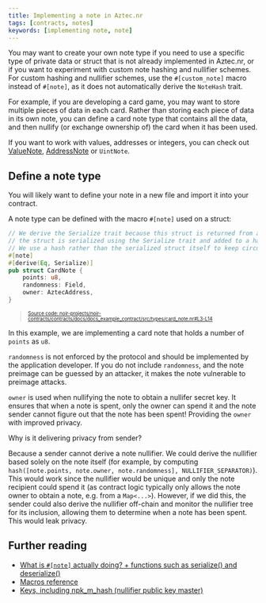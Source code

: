 ```yaml
---
title: Implementing a note in Aztec.nr
tags: [contracts, notes]
keywords: [implementing note, note]
---
```


You may want to create your own note type if you need to use a specific type of private data or struct that is not already implemented in Aztec.nr, or if you want to experiment with custom note hashing and nullifier schemes. For custom hashing and nullifier schemes, use the `#[custom_note]` macro instead of `#[note]`, as it does not automatically derive the `NoteHash` trait.

For example, if you are developing a card game, you may want to store multiple pieces of data in each card. Rather than storing each piece of data in its own note, you can define a card note type that contains all the data, and then nullify (or exchange ownership of) the card when it has been used.

If you want to work with values, addresses or integers, you can check out [ValueNote](./value_note.md), [AddressNote](./address_note.md) or `UintNote`.

## Define a note type

You will likely want to define your note in a new file and import it into your contract.

A note type can be defined with the macro `#[note]` used on a struct:

```rust title="state_vars-CardNote" showLineNumbers 
// We derive the Serialize trait because this struct is returned from a contract function. When returned,
// the struct is serialized using the Serialize trait and added to a hasher via the `add_to_hasher` utility.
// We use a hash rather than the serialized struct itself to keep circuit inputs constant.
#[note]
#[derive(Eq, Serialize)]
pub struct CardNote {
    points: u8,
    randomness: Field,
    owner: AztecAddress,
}
```
> <sup><sub><a href="https://github.com/AztecProtocol/aztec-packages/blob/v0.87.6/noir-projects/noir-contracts/contracts/docs/docs_example_contract/src/types/card_note.nr#L3-L14" target="_blank" rel="noopener noreferrer">Source code: noir-projects/noir-contracts/contracts/docs/docs_example_contract/src/types/card_note.nr#L3-L14</a></sub></sup>


In this example, we are implementing a card note that holds a number of `points` as `u8`.

`randomness` is not enforced by the protocol and should be implemented by the application developer. If you do not include `randomness`, and the note preimage can be guessed by an attacker, it makes the note vulnerable to preimage attacks.

`owner` is used when nullifying the note to obtain a nullifer secret key.
It ensures that when a note is spent, only the owner can spend it and the note sender cannot figure out that the note has been spent!
Providing the `owner` with improved privacy.

Why is it delivering privacy from sender?

Because a sender cannot derive a note nullifier.
We could derive the nullifier based solely on the note itself (for example, by computing `hash([note.points, note.owner, note.randomness], NULLIFIER_SEPARATOR)`).
This would work since the nullifier would be unique and only the note recipient could spend it (as contract logic typically only allows the note owner to obtain a note, e.g. from a `Map<...>`).
However, if we did this, the sender could also derive the nullifier off-chain and monitor the nullifier tree for its inclusion, allowing them to determine when a note has been spent.
This would leak privacy.

## Further reading

- [What is `#[note]` actually doing? + functions such as serialize() and deserialize()](../../../../../aztec/smart_contracts/functions/attributes.md#implementing-notes)
- [Macros reference](../../../../reference/smart_contract_reference/macros.md)
- [Keys, including npk_m_hash (nullifier public key master)](../../../../../aztec/concepts/accounts/keys.md)
